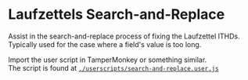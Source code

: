 # Laufzettels Search-and-Replace

Assist in the search-and-replace process of fixing the Laufzettel ITHDs.  
Typically used for the case where a field's value is too long.

Import the user script in TamperMonkey or something similar.  
The script is found at [`./userscripts/search-and-replace.user.js`](https://github.com/ccjmne/unite-laufzettels-search-and-replace/blob/master/userscripts/search-and-replace.user.js)
